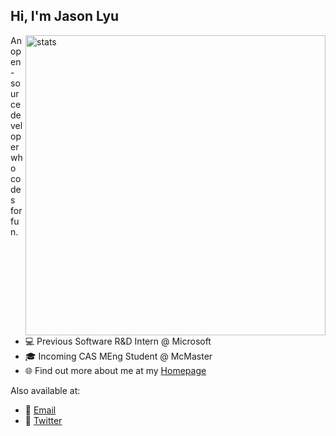 ## Hi, I'm Jason Lyu

<img align="right" src="https://github-readme-stats.vercel.app/api?username=xjasonlyu&show_icons=true&count_private=true&hide_border=true&include_all_commits=true" alt="stats" width="480px">

An open-source developer who codes for fun.

- 💻 Previous Software R&D Intern @ Microsoft
- 🎓 Incoming CAS MEng Student @ McMaster
- 🌐 Find out more about me at my [Homepage](https://12x.me/)

Also available at:

- 📧 [Email](mailto:xjasonlyu@gmail.com)
- 🛜 [Twitter](https://twitter.com/xjasonlyu)
